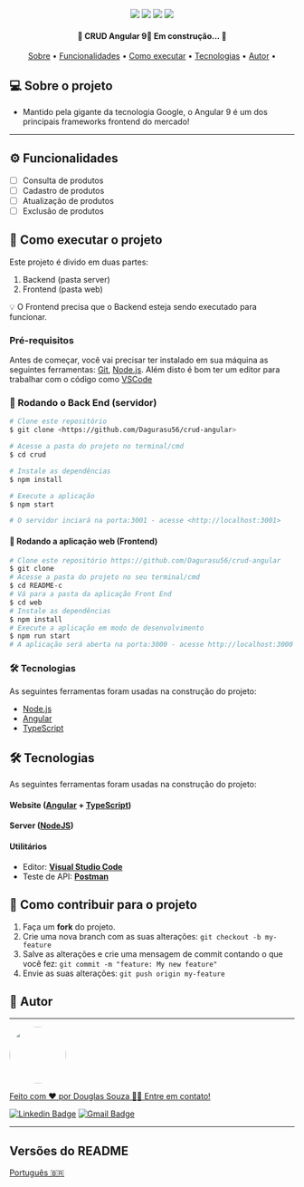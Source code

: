   <p align="center">
    <img src="https://img.shields.io/badge/npm-v16.13.2-blue">
    <img src="https://img.shields.io/github/issues/Dagurasu56/crud-angular">
    <img src="https://img.shields.io/github/forks/Dagurasu56/crud-angular">
    <img src="https://img.shields.io/github/stars/Dagurasu56/crud-angular">
  </p>

  <h4 align="center"> 
    🚧  CRUD Angular 9🚀 Em construção...  🚧
  </h4>
  
  <p align="center">
     <a href="#-sobre-o-projeto">Sobre</a> •
     <a href="#-funcionalidades">Funcionalidades</a> •
     <a href="#-como-executar-o-projeto">Como executar</a> • 
     <a href="#-tecnologias">Tecnologias</a> • 
     <a href="#-autor">Autor</a> • 
  </p>

## 💻 Sobre o projeto

  - Mantido pela gigante da tecnologia Google, o Angular 9 é um dos principais frameworks frontend do mercado!

---

## ⚙️ Funcionalidades
  
- [ ] Consulta de produtos
- [ ] Cadastro de produtos
- [ ] Atualização de produtos
- [ ] Exclusão de produtos

## 🚀 Como executar o projeto

Este projeto é divido em duas partes:
1. Backend (pasta server) 
2. Frontend (pasta web)

💡 O Frontend precisa que o Backend esteja sendo executado para funcionar.

### Pré-requisitos

Antes de começar, você vai precisar ter instalado em sua máquina as seguintes ferramentas:
[Git](https://git-scm.com), [Node.js](https://nodejs.org/en/). 
Além disto é bom ter um editor para trabalhar com o código como [VSCode](https://code.visualstudio.com/)

### 🎲 Rodando o Back End (servidor)

```bash
# Clone este repositório
$ git clone <https://github.com/Dagurasu56/crud-angular>

# Acesse a pasta do projeto no terminal/cmd
$ cd crud

# Instale as dependências
$ npm install

# Execute a aplicação
$ npm start

# O servidor inciará na porta:3001 - acesse <http://localhost:3001>
```
#### 🧭 Rodando a aplicação web (Frontend)

```bash
# Clone este repositório https://github.com/Dagurasu56/crud-angular
$ git clone 
# Acesse a pasta do projeto no seu terminal/cmd
$ cd README-c
# Vá para a pasta da aplicação Front End
$ cd web
# Instale as dependências
$ npm install
# Execute a aplicação em modo de desenvolvimento
$ npm run start
# A aplicação será aberta na porta:3000 - acesse http://localhost:3000
```

### 🛠 Tecnologias

As seguintes ferramentas foram usadas na construção do projeto:

- [Node.js](https://nodejs.org/en/)
- [Angular](https://angular.io/cli)
- [TypeScript](https://www.typescriptlang.org/)

## 🛠 Tecnologias

As seguintes ferramentas foram usadas na construção do projeto:

#### **Website**  ([Angular](https://angular.io/cli)  +  [TypeScript](https://www.typescriptlang.org/))

#### [](https://github.com/Dagurasu56/crud-angular#server-nodejs--typescript)**Server**  ([NodeJS](https://nodejs.org/en/))

#### [](https://github.com/Dagurasu56/crud-angular#utilit%C3%A1rios)**Utilitários**

-   Editor:  **[Visual Studio Code](https://code.visualstudio.com/)**
-   Teste de API:  **[Postman](https://www.postman.com/)**

## 💪 Como contribuir para o projeto

1. Faça um **fork** do projeto.
2. Crie uma nova branch com as suas alterações: `git checkout -b my-feature`
3. Salve as alterações e crie uma mensagem de commit contando o que você fez: `git commit -m "feature: My new feature"`
4. Envie as suas alterações: `git push origin my-feature`

## 🦸 Autor
---

<a href="https://www.linkedin.com/in/dagurasujava/">
 <img style="border-radius: 50%;" src="https://avatars.githubusercontent.com/u/50157211?v=4" width="100px;" alt=""/>
 <br />

Feito com ❤️ por Douglas Souza 👋🏽 Entre em contato!

[![Linkedin Badge](https://img.shields.io/badge/-Douglas-blue?style=flat-square&logo=Linkedin&logoColor=white&link=https://www.linkedin.com/in/dagurasujava/)](https://www.linkedin.com/in/dagurasujava/) 
[![Gmail Badge](https://img.shields.io/badge/-contini.ds@gmail.com-c14438?style=flat-square&logo=Gmail&logoColor=white&link=mailto:contini.ds@gmail.com)](mailto:contini.ds@gmail.com)
 
---
  
##  Versões do README

[Português 🇧🇷](./README.md) 
